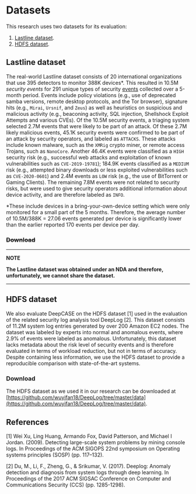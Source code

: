 # Datasets

This research uses two datasets for its evaluation:
 1. [Lastline dataset](#Lastline-dataset).
 2. [HDFS dataset](#HDFS-dataset).

## Lastline dataset
The real-world Lastline dataset consists of 20 international organizations that use 395 detectors to monitor 388K devices*.
This resulted in 10.5M *security events* for 291 unique types of security [events](https://github.com/Thijsvanede/DeepCASE) collected over a 5-month period.
Events include policy violations (e.g., use of deprecated samba versions, remote desktop protocols, and the Tor browser), signature hits (e.g., `Mirai`, `Ursnif`, and `Zeus`) as well as heuristics on suspicious and malicious activity (e.g., beaconing activity, SQL injection, Shellshock Exploit Attempts and various CVEs).
Of the 10.5M security events, a triaging system selected 2.7M events that were likely to be part of an attack.
Of these 2.7M likely malicious events, 45.1K security events were confirmed to be part of an attack by security operators, and labeled as `ATTACKS`.
These attacks include known malware, such as the `XMRig` crypto miner, or remote access Trojans, such as `NanoCore`.
Another 46.4K events were classified as a `HIGH` security risk (e.g., successful web attacks and exploitation of known vulnerabilities such as `CVE-2019-19781`); 184.9K events classified as a `MEDIUM` risk (e.g., attempted binary downloads or less exploited vulnerabilities such as `CVE-2020-0601`) and 2.4M events as `LOW` risk (e.g., the use of BitTorrent or Gaming Clients). The remaining 7.8M events were not related to security risks, but were used to give security operators additional information about device activity, and are therefore labeled as `INFO`.

*These include devices in a bring-your-own-device setting which were only monitored for a small part of the 5 months. Therefore, the average number of 10.5M/388K = 27.06 events generated per device is significantly lower than the earlier reported 170 events per device per day.

### ~~Download~~

---
**NOTE**

**The Lastline dataset was obtained under an NDA and therefore, unfortunately, we cannot share the dataset.**

---

## HDFS dataset
We also evaluate DeepCASE on the HDFS dataset [1] used in the evaluation of the related security log analysis tool DeepLog [2].
This dataset consists of 11.2M system log entries generated by over 200 Amazon EC2 nodes.
The dataset was labeled by experts into normal and anomalous events, where 2.9% of events were labeled as anomalous.
Unfortunately, this dataset lacks metadata about the risk level of security events and is therefore evaluated in terms of workload reduction, but not in terms of accuracy.
Despite containing less information, we use the HDFS dataset to provide a reproducible comparison with state-of-the-art systems.

### Download
The HDFS dataset as we used it in our research can be downloaded at [https://github.com/wuyifan18/DeepLog/tree/master/data](https://github.com/wuyifan18/DeepLog/tree/master/data).

## References

[1] Wei Xu, Ling Huang, Armando Fox, David Patterson, and Michael I Jordan. (2009). Detecting large-scale system problems by mining console logs. In Proceedings of the ACM SIGOPS 22nd symposium on Operating systems principles (SOSP) (pp. 117–132).

[2] Du, M., Li, F., Zheng, G., & Srikumar, V. (2017). Deeplog: Anomaly detection and diagnosis from system logs through deep learning. In Proceedings of the 2017 ACM SIGSAC Conference on Computer and Communications Security (CCS) (pp. 1285-1298).
